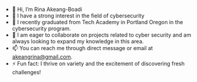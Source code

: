 - 👋 Hi, I’m Rina Akeang-Boadi
- 👀 I have a strong interest in the field of cybersecurity
- 🌱 I recently graduated from Tech Academy in Portland Oregon in the cybersecurity program.
- 💞️ I am eager to collaborate on projects related to cyber security and am always looking to expand my knowledge in this area.
- 📫 You can reach me through direct message or email at akeangrina@gmail.com. 
- ⚡ Fun fact:  I thrive on variety and the excitement of discovering fresh challenges!

<!---
MrsBoadi/MrsBoadi is a ✨ special ✨ repository because its `README.md` (this file) appears on your GitHub profile.
You can click the Preview link to take a look at your changes.
--->
